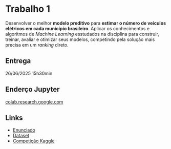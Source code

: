 # Trabalho 1

Desenvolver o melhor **modelo preditivo** para **estimar o número de veículos elétricos em cada município brasileiro**. Aplicar os conhecimentos e algoritmos de *Machine Learning* esstudados na disciplina para construir, treinar, avaliar e otimizar seus modelos, competindo pela solução mais precisa em um *ranking* direto.  

## Entrega

26/06/2025 15h30min

## Enderço Jupyter

[colab.research.google.com](https://colab.research.google.com/drive/1m9xZd7ob4Im08XPESf1OJ4YQdnIO_cO6?usp=sharing)

## Links

- [Enunciado](./Enunciado.pdf)
- [Dataset](./dados_treino_alunos.csv)
- [Competição Kaggle](https://www.kaggle.com/competitions)

